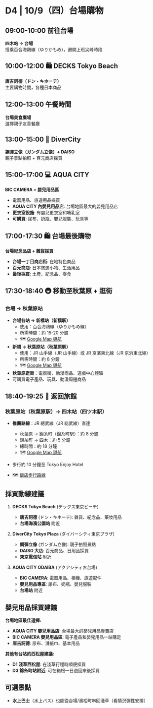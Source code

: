 # D4 | 10/9（四）台場購物

## **09:00-10:00** 前往台場

**四木站 → 台場**  
搭乘百合海鷗線（ゆりかもめ），避開上班尖峰時段

## **10:00-12:00** 🛍️ DECKS Tokyo Beach

**唐吉訶德（ドン・キホーテ）**  
主要購物時間，各種日本商品

## **12:00-13:00** 午餐時間

**台場美食廣場**  
選擇親子友善餐廳

## **13:00-15:00** 🤖 DiverCity

**鋼彈立像（ガンダム立像）+ DAISO**  
親子景點拍照 + 百元商店採買

## **15:00-17:00** 💻 AQUA CITY

**BIC CAMERA + 嬰兒用品區**

- 電器用品、旅遊用品採買
- **AQUA CITY 內嬰兒用品店**: 台場地區最大的嬰兒用品店
- **更衣室設施**: 有嬰兒更衣室和哺乳室
- **可購買**: 尿布、奶瓶、嬰兒服裝、玩具等

## **17:00-17:30** 🛍️ 台場最後購物

**台場紀念品店 + 雜貨採買**

- **台場一丁目商店街**: 在地特色商品
- **百元商店**: 日本旅遊小物、生活用品
- **最後採買**: 土產、紀念品、零食

## **17:30-18:40** 🚇 移動至秋葉原 + 逛街

### 台場 → 秋葉原站

- **台場各站 → 新橋站（新橋駅）**
  - 使用：百合海鷗線（ゆりかもめ線）
  - 所需時間：約 15-20 分鐘
  - 🗺️ [Google Map 導航](https://www.google.com/maps/dir/お台場海浜公園駅/新橋駅)
- **新橋 → 秋葉原站（秋葉原駅）**  
  - 使用：JR 山手線（JR 山手線）或 JR 京濱東北線（JR 京浜東北線）
  - 所需時間：約 8 分鐘
  - 🗺️ [Google Map 導航](https://www.google.com/maps/dir/新橋駅/秋葉原駅)
- **秋葉原逛街**：電器街、動漫商品、遊戲中心體驗
- 可購買電子產品、玩具、動漫周邊商品

## **18:40-19:25** 🏨 返回旅館

### 秋葉原站（秋葉原駅）→ 四木站（四ツ木駅）

- **推薦路線**：JR 總武線（JR 総武線）直達  
  - 秋葉原 → 錦糸町（錦糸町駅）：約 8 分鐘
  - 錦糸町 → 四木：約 5 分鐘
  - 總時間：約 18 分鐘
  - 🗺️ [Google Map 導航](https://www.google.com/maps/dir/秋葉原駅/錦糸町駅/四ツ木駅)

- 步行約 10 分鐘至 Tokyo Enjoy Hotel
- 🗺️ [飯店步行路線](https://www.google.com/maps/dir/四ツ木駅/Tokyo+Enjoy+Hotel)

## 採買動線建議

1. **DECKS Tokyo Beach** (デックス東京ビーチ)
   - **唐吉訶德** (ドン・キホーテ): 雜貨、紀念品、藥妆用品
   - **台場海濱公園站** 附近

2. **DiverCity Tokyo Plaza** (ダイバーシティ東京プラザ)
   - **鋼彈立像** (ガンダム立像): 親子拍照景點
   - **DAISO 大店**: 百元商品、日用品採買
   - **東京電信站** 附近

3. **AQUA CITY ODAIBA** (アクアシティお台場)
   - **BIC CAMERA**: 電器用品、相機、旅遊配件
   - **嬰兒用品專區**: 尿布、奶瓶、嬰兒服裝
   - **台場站** 附近

## 嬰兒用品採買建議

**台場地區最佳選擇:**
- **AQUA CITY 嬰兒用品店**: 台場最大的嬰兒用品專賣店
- **BIC CAMERA 嬰兒用品區**: 電子產品和嬰兒用品一站購足
- **唐吉訶德**: 尿布、濽紙巾、基本用品

**其他有台站的西松屋建議:**
- **D1 淺草西松屋**: 在淺草行程時順便採買
- **D3 錦糸町站附近**: 可在箱根一日遊回來後採買

## 可選景點

- **水上巴士**（水上バス）也能從台場/濱松町串回淺草（看情況彈性安排）